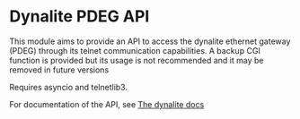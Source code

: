 # Dynalite PDEG API

This module aims to provide an API to access the dynalite ethernet gateway (PDEG) through its telnet communication capabilities.
A backup CGI function is provided but its usage is not recommended and it may be removed in future versions

Requires asyncio and telnetlib3.

For documentation of the API, see [The dynalite docs](https://docs.dynalite.com/system-builder/latest/ethernet_gateways/integration/dynet_text.html#_telnet_access)
